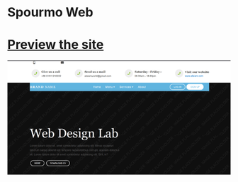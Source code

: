 # Spourmo Web

# [Preview the site](https://alsiam.github.io/web-projects/spourmo-web)

![image info](../assets/images/spourmo-web.png)